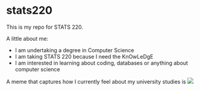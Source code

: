 # stats220

This is my repo for STATS 220. 

A little about me:

- I am undertaking a degree in Computer Science
- I am taking STATS 220 because I need the KnOwLeDgE
- I am interested in learning about coding, databases or anything about computer science

A meme that captures how I currently feel about my university studies is ![](https://c.tenor.com/MGg0k3pcLWUAAAAC/chat-are.gif)
